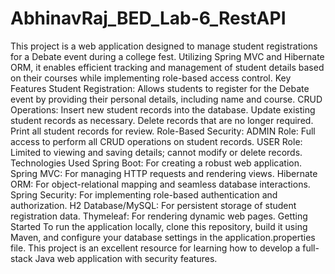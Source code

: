 # AbhinavRaj_BED_Lab-6_RestAPI
This project is a web application designed to manage student registrations for a Debate event during a college fest. Utilizing Spring MVC and Hibernate ORM, it enables efficient tracking and management of student details based on their courses while implementing role-based access control.
Key Features
Student Registration: Allows students to register for the Debate event by providing their personal details, including name and course.
CRUD Operations:
Insert new student records into the database.
Update existing student records as necessary.
Delete records that are no longer required.
Print all student records for review.
Role-Based Security:
ADMIN Role: Full access to perform all CRUD operations on student records.
USER Role: Limited to viewing and saving details; cannot modify or delete records.
Technologies Used
Spring Boot: For creating a robust web application.
Spring MVC: For managing HTTP requests and rendering views.
Hibernate ORM: For object-relational mapping and seamless database interactions.
Spring Security: For implementing role-based authentication and authorization.
H2 Database/MySQL: For persistent storage of student registration data.
Thymeleaf: For rendering dynamic web pages.
Getting Started
To run the application locally, clone this repository, build it using Maven, and configure your database settings in the application.properties file. This project is an excellent resource for learning how to develop a full-stack Java web application with security features.
